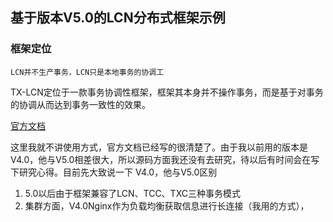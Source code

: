 ## 基于版本V5.0的LCN分布式框架示例

### 框架定位

    LCN并不生产事务，LCN只是本地事务的协调工

 TX-LCN定位于一款事务协调性框架，框架其本身并不操作事务，而是基于对事务的协调从而达到事务一致性的效果。

[官方文档](https://www.txlcn.org/zh-cn/docs/principle/control.html)


这里我就不讲使用方式，官方文档已经写的很清楚了。由于我以前用的版本是V4.0，他与V5.0相差很大，所以源码方面我还没有去研究，待以后有时间会在写下研究心得。目前先大致说一下 V4.0，他与V5.0区别
1. 5.0以后由于框架兼容了LCN、TCC、TXC三种事务模式
2. 集群方面，V4.0Nginx作为负载均衡获取信息进行长连接（我用的方式），
